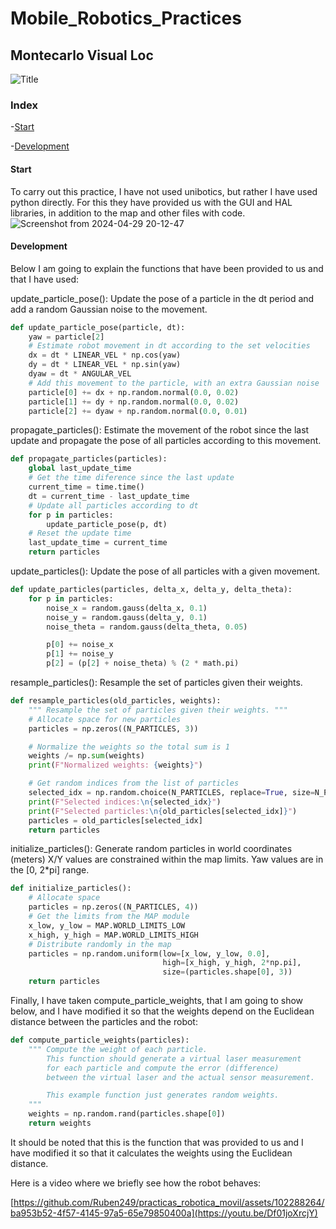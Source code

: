# Mobile_Robotics_Practices

## Montecarlo Visual Loc

![Title](https://github.com/Ruben249/practicas_robotica_movil/assets/102288264/89ebd672-319e-44b5-accf-150b0cf97873)


### Index
-[Start](#start)

-[Development](#development)


#### Start
To carry out this practice, I have not used unibotics, but rather I have used python directly. For this they have provided us with the GUI and HAL libraries, in addition to the map and other files with code.
![Screenshot from 2024-04-29 20-12-47](https://github.com/Ruben249/practicas_robotica_movil/assets/102288264/977f1416-91a8-4016-a2b8-25373c8b0d67)

#### Development
Below I am going to explain the functions that have been provided to us and that I have used:

update_particle_pose(): Update the pose of a particle in the dt period and add a random Gaussian noise to the movement.
```python
def update_particle_pose(particle, dt):
    yaw = particle[2]
    # Estimate robot movement in dt according to the set velocities
    dx = dt * LINEAR_VEL * np.cos(yaw)
    dy = dt * LINEAR_VEL * np.sin(yaw)
    dyaw = dt * ANGULAR_VEL
    # Add this movement to the particle, with an extra Gaussian noise
    particle[0] += dx + np.random.normal(0.0, 0.02)
    particle[1] += dy + np.random.normal(0.0, 0.02)
    particle[2] += dyaw + np.random.normal(0.0, 0.01)
```

propagate_particles(): Estimate the movement of the robot since the last update and propagate the pose of all particles according to this movement.
```python
def propagate_particles(particles):
    global last_update_time
    # Get the time diference since the last update
    current_time = time.time()
    dt = current_time - last_update_time
    # Update all particles according to dt
    for p in particles:
        update_particle_pose(p, dt)
    # Reset the update time
    last_update_time = current_time
    return particles
```

update_particles(): Update the pose of all particles with a given movement.
```python
def update_particles(particles, delta_x, delta_y, delta_theta):
    for p in particles:
        noise_x = random.gauss(delta_x, 0.1)
        noise_y = random.gauss(delta_y, 0.1)
        noise_theta = random.gauss(delta_theta, 0.05)

        p[0] += noise_x
        p[1] += noise_y
        p[2] = (p[2] + noise_theta) % (2 * math.pi)
```

resample_particles(): Resample the set of particles given their weights.
```python
def resample_particles(old_particles, weights):
    """ Resample the set of particles given their weights. """
    # Allocate space for new particles
    particles = np.zeros((N_PARTICLES, 3))

    # Normalize the weights so the total sum is 1
    weights /= np.sum(weights)
    print(F"Normalized weights: {weights}")

    # Get random indices from the list of particles
    selected_idx = np.random.choice(N_PARTICLES, replace=True, size=N_PARTICLES, p=weights)
    print(F"Selected indices:\n{selected_idx}")
    print(F"Selected particles:\n{old_particles[selected_idx]}")
    particles = old_particles[selected_idx]
    return particles
```

initialize_particles(): Generate random particles in world coordinates (meters) X/Y values are constrained within the map limits.
Yaw values are in the [0, 2*pi] range.
```python
def initialize_particles():
    # Allocate space
    particles = np.zeros((N_PARTICLES, 4))
    # Get the limits from the MAP module
    x_low, y_low = MAP.WORLD_LIMITS_LOW
    x_high, y_high = MAP.WORLD_LIMITS_HIGH
    # Distribute randomly in the map
    particles = np.random.uniform(low=[x_low, y_low, 0.0],
                                  high=[x_high, y_high, 2*np.pi],
                                  size=(particles.shape[0], 3))
    return particles
```
Finally, I have taken compute_particle_weights, that I am going to show below, and I have modified it so that the weights depend on the Euclidean distance between the particles and the robot:
```python
def compute_particle_weights(particles):
    """ Compute the weight of each particle.
        This function should generate a virtual laser measurement
        for each particle and compute the error (difference)
        between the virtual laser and the actual sensor measurement.

        This example function just generates random weights.
    """
    weights = np.random.rand(particles.shape[0])
    return weights
```
It should be noted that this is the function that was provided to us and I have modified it so that it calculates the weights using the Euclidean distance.

Here is a video where we briefly see how the robot behaves:

[https://github.com/Ruben249/practicas_robotica_movil/assets/102288264/ba953b52-4f57-4145-97a5-65e79850400a](https://youtu.be/Df01joXrcjY)
